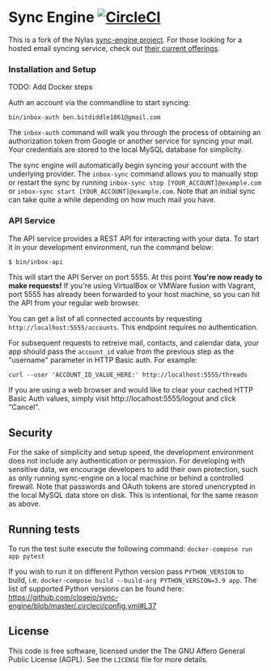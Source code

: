 # Sync Engine [![CircleCI](https://circleci.com/gh/closeio/sync-engine.svg?style=svg)](https://circleci.com/gh/closeio/sync-engine)

This is a fork of the Nylas [sync-engine project](https://github.com/nylas/sync-engine). 
For those looking for a hosted email syncing service, check out 
[their current offerings](https://www.nylas.com/).

### Installation and Setup

TODO: Add Docker steps

Auth an account via the commandline to start syncing:

    bin/inbox-auth ben.bitdiddle1861@gmail.com

The `inbox-auth` command will walk you through the process of obtaining an 
authorization token from Google or another service for syncing your mail. Your credentials are stored to the local MySQL database for simplicity.

The sync engine will automatically begin syncing your account with the underlying provider. The `inbox-sync` command allows you to manually stop or restart the sync by running `inbox-sync stop [YOUR_ACCOUNT]@example.com` or `inbox-sync start [YOUR_ACCOUNT]@example.com`. Note that an initial sync can take quite a while depending on how much mail you have.

### API Service

The API service provides a REST API for interacting with your data. To start 
it in your development environment, run the command below:

```bash
$ bin/inbox-api
```

This will start the API Server on port 5555. At this point **You're now ready to make requests!** If you're using VirtualBox or VMWare fusion with Vagrant, port 5555 has already been forwarded to your host machine, so you can hit the API from your regular web browser.

You can get a list of all connected accounts by requesting `http://localhost:5555/accounts`. This endpoint requires no authentication.

For subsequent requests to retreive mail, contacts, and calendar data, your app should pass the `account_id` value from the previous step as the "username" parameter in HTTP Basic auth. For example:

```
curl --user 'ACCOUNT_ID_VALUE_HERE:' http://localhost:5555/threads
```

If you are using a web browser and would like to clear your cached HTTP Basic Auth values, simply visit http://localhost:5555/logout and click "Cancel".

## Security

For the sake of simplicity and setup speed, the development environment does 
not include any authentication or permission. For developing with sensitive 
data, we encourage developers to add their own protection, such as only 
running sync-engine on a local machine or behind a controlled firewall.
Note that passwords and OAuth tokens are stored unencrypted in the local MySQL data store on disk. This is intentional, for the same reason as above.


## Running tests

To run the test suite execute the following command: `docker-compose run app pytest`

If you wish to run it on different Python version pass `PYTHON_VERSION` to build,
i.e. `docker-compose build --build-arg PYTHON_VERSION=3.9 app`. The list of supported Python
versions can be found here: https://github.com/closeio/sync-engine/blob/master/.circleci/config.yml#L37
## License

This code is free software, licensed under the The GNU Affero General Public License (AGPL). See the `LICENSE` file for more details.
